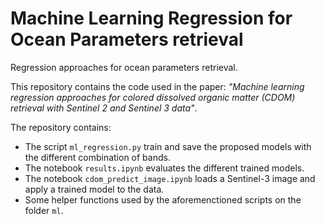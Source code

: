# Machine Learning Regression for Ocean Parameters retrieval

Regression approaches for ocean parameters retrieval.

This repository contains the code used in the paper: *"Machine learning regression approaches for colored dissolved organic matter (CDOM) retrieval with Sentinel 2 and Sentinel 3 data"*.

The repository contains:
* The script `ml_regression.py` train and save the proposed models with the different combination of bands.
* The notebook `results.ipynb` evaluates the different trained models.  
* The notebook `cdom_predict_image.ipynb` loads a Sentinel-3 image and apply a trained model to the data.
* Some helper functions used by the aforemenctioned scripts on the folder `ml`.


